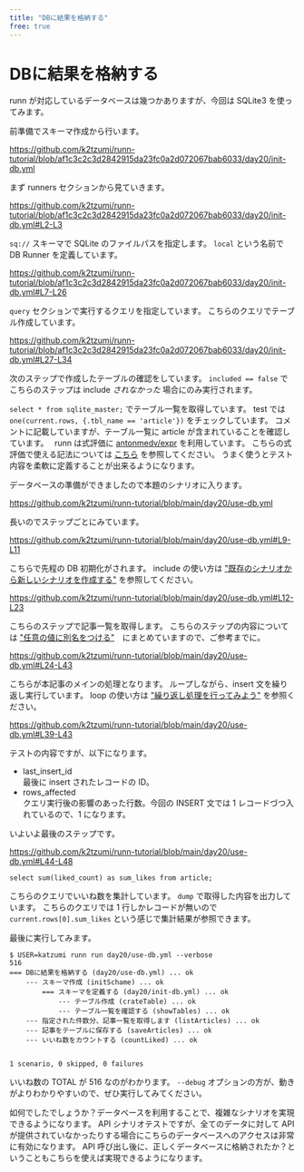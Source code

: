 ```yaml
---
title: "DBに結果を格納する"
free: true
---
```


# DBに結果を格納する

runn が対応しているデータベースは幾つかありますが、今回は SQLite3 を使ってみます。

前準備でスキーマ作成から行います。

https://github.com/k2tzumi/runn-tutorial/blob/af1c3c2c3d2842915da23fc0a2d072067bab6033/day20/init-db.yml

まず runners セクションから見ていきます。

https://github.com/k2tzumi/runn-tutorial/blob/af1c3c2c3d2842915da23fc0a2d072067bab6033/day20/init-db.yml#L2-L3

`sq://` スキーマで SQLite のファイルパスを指定します。
`local` という名前で DB Runner を定義しています。

https://github.com/k2tzumi/runn-tutorial/blob/af1c3c2c3d2842915da23fc0a2d072067bab6033/day20/init-db.yml#L7-L26

`query` セクションで実行するクエリを指定しています。
こちらのクエリでテーブル作成しています。

https://github.com/k2tzumi/runn-tutorial/blob/af1c3c2c3d2842915da23fc0a2d072067bab6033/day20/init-db.yml#L27-L34

次のステップで作成したテーブルの確認をしています。
`included == false` でこちらのステップは include *されなかった* 場合にのみ実行されます。

`select * from sqlite_master;` でテーブル一覧を取得しています。
test では `one(current.rows, {.tbl_name == 'article'})` をチェックしています。
コメントに記載していますが、テーブル一覧に article が含まれていることを確認しています。　
runn は式評価に [antonmedv/expr](https://github.com/antonmedv/expr) を利用しています。
こちらの式評価で使える記法については [こちら](https://expr-lang.org/docs/language-definition) を参照してください。
うまく使うとテスト内容を柔軟に定義することが出来るようになります。

データベースの準備ができましたので本題のシナリオに入ります。

https://github.com/k2tzumi/runn-tutorial/blob/main/day20/use-db.yml

長いのでステップごとにみています。

https://github.com/k2tzumi/runn-tutorial/blob/main/day20/use-db.yml#L9-L11

こちらで先程の DB 初期化がされます。
include の使い方は ["既存のシナリオから新しいシナリオを作成する"](https://zenn.dev/katzumi/books/runn-tutorial/viewer/include) を参照してください。

https://github.com/k2tzumi/runn-tutorial/blob/main/day20/use-db.yml#L12-L23

こちらのステップで記事一覧を取得します。
こちらのステップの内容については ["任意の値に別名をつける"](https://zenn.dev/katzumi/books/runn-tutorial/viewer/bimd)　にまとめていますので、ご参考までに。

https://github.com/k2tzumi/runn-tutorial/blob/main/day20/use-db.yml#L24-L43

こちらが本記事のメインの処理となります。
ループしながら、insert 文を繰り返し実行しています。
loop の使い方は ["繰り返し処理を行ってみよう"](https://zenn.dev/katzumi/books/runn-tutorial/viewer/loop) を参照ください。

https://github.com/k2tzumi/runn-tutorial/blob/main/day20/use-db.yml#L39-L43

テストの内容ですが、以下になります。

* last_insert_id  
最後に insert されたレコードの ID。
* rows_affected  
クエリ実行後の影響のあった行数。今回の INSERT 文では 1 レコードづつ入れているので、1 になります。

いよいよ最後のステップです。

https://github.com/k2tzumi/runn-tutorial/blob/main/day20/use-db.yml#L44-L48

`select sum(liked_count) as sum_likes from article;`

こちらのクエリでいいね数を集計しています。
`dump` で取得した内容を出力しています。
こちらのクエリでは 1 行しかレコードが無いので `current.rows[0].sum_likes` という感じで集計結果が参照できます。

最後に実行してみます。

```console
$ USER=katzumi runn run day20/use-db.yml --verbose
516
=== DBに結果を格納する (day20/use-db.yml) ... ok
    --- スキーマ作成 (initSchame) ... ok
        === スキーマを定義する (day20/init-db.yml) ... ok
            --- テーブル作成 (crateTable) ... ok
            --- テーブル一覧を確認する (showTables) ... ok
    --- 指定された件数分、記事一覧を取得します (listArticles) ... ok
    --- 記事をテーブルに保存する (saveArticles) ... ok
    --- いいね数をカウントする (countLiked) ... ok


1 scenario, 0 skipped, 0 failures
```

いいね数の TOTAL が 516 なのがわかります。
`--debug` オプションの方が、動きがよりわかりやすいので、ぜひ実行してみてください。

如何でしたでしょうか？データベースを利用することで、複雑なシナリオを実現できるようになります。
API シナリオテストですが、全てのデータに対して API が提供されていなかったりする場合にこちらのデータベースへのアクセスは非常に有効になります。
API 呼び出し後に、正しくデータベースに格納されたか？ということもこちらを使えば実現できるようになります。
